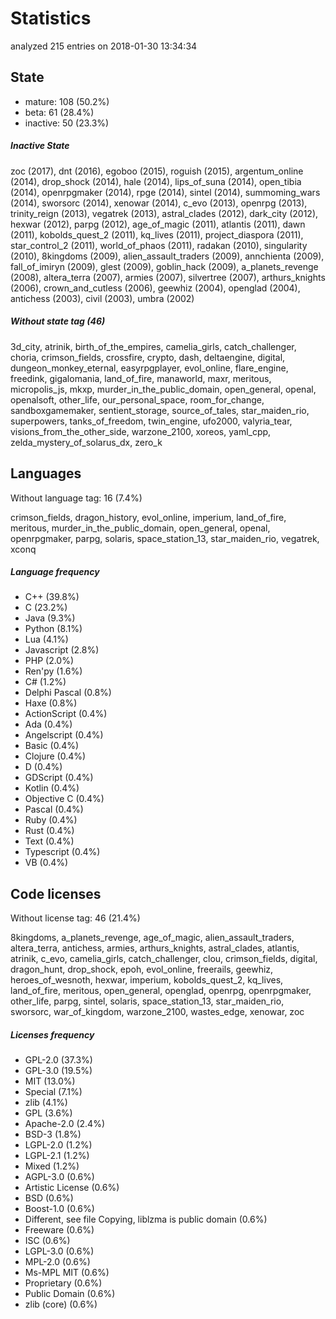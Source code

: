 [comment]: # (autogenerated content, do not edit)
# Statistics

analyzed 215 entries on 2018-01-30 13:34:34

## State

- mature: 108 (50.2%)
- beta: 61 (28.4%)
- inactive: 50 (23.3%)

##### Inactive State

zoc (2017), dnt (2016), egoboo (2015), roguish (2015), argentum_online (2014), drop_shock (2014), hale (2014), lips_of_suna (2014), open_tibia (2014), openrpgmaker (2014), rpge (2014), sintel (2014), summoming_wars (2014), sworsorc (2014), xenowar (2014), c_evo (2013), openrpg (2013), trinity_reign (2013), vegatrek (2013), astral_clades (2012), dark_city (2012), hexwar (2012), parpg (2012), age_of_magic (2011), atlantis (2011), dawn (2011), kobolds_quest_2 (2011), kq_lives (2011), project_diaspora (2011), star_control_2 (2011), world_of_phaos (2011), radakan (2010), singularity (2010), 8kingdoms (2009), alien_assault_traders (2009), annchienta (2009), fall_of_imiryn (2009), glest (2009), goblin_hack (2009), a_planets_revenge (2008), altera_terra (2007), armies (2007), silvertree (2007), arthurs_knights (2006), crown_and_cutless (2006), geewhiz (2004), openglad (2004), antichess (2003), civil (2003), umbra (2002)

##### Without state tag (46)

3d_city, atrinik, birth_of_the_empires, camelia_girls, catch_challenger, choria, crimson_fields, crossfire, crypto, dash, deltaengine, digital, dungeon_monkey_eternal, easyrpgplayer, evol_online, flare_engine, freedink, gigalomania, land_of_fire, manaworld, maxr, meritous, micropolis_js, mkxp, murder_in_the_public_domain, open_general, openal, openalsoft, other_life, our_personal_space, room_for_change, sandboxgamemaker, sentient_storage, source_of_tales, star_maiden_rio, superpowers, tanks_of_freedom, twin_engine, ufo2000, valyria_tear, visions_from_the_other_side, warzone_2100, xoreos, yaml_cpp, zelda_mystery_of_solarus_dx, zero_k

## Languages

Without language tag: 16 (7.4%)

crimson_fields, dragon_history, evol_online, imperium, land_of_fire, meritous, murder_in_the_public_domain, open_general, openal, openrpgmaker, parpg, solaris, space_station_13, star_maiden_rio, vegatrek, xconq

##### Language frequency

- C++ (39.8%)
- C (23.2%)
- Java (9.3%)
- Python (8.1%)
- Lua (4.1%)
- Javascript (2.8%)
- PHP (2.0%)
- Ren'py (1.6%)
- C# (1.2%)
- Delphi Pascal (0.8%)
- Haxe (0.8%)
- ActionScript (0.4%)
- Ada (0.4%)
- Angelscript (0.4%)
- Basic (0.4%)
- Clojure (0.4%)
- D (0.4%)
- GDScript (0.4%)
- Kotlin (0.4%)
- Objective C (0.4%)
- Pascal (0.4%)
- Ruby (0.4%)
- Rust (0.4%)
- Text (0.4%)
- Typescript (0.4%)
- VB (0.4%)

## Code licenses

Without license tag: 46 (21.4%)

8kingdoms, a_planets_revenge, age_of_magic, alien_assault_traders, altera_terra, antichess, armies, arthurs_knights, astral_clades, atlantis, atrinik, c_evo, camelia_girls, catch_challenger, clou, crimson_fields, digital, dragon_hunt, drop_shock, epoh, evol_online, freerails, geewhiz, heroes_of_wesnoth, hexwar, imperium, kobolds_quest_2, kq_lives, land_of_fire, meritous, open_general, openglad, openrpg, openrpgmaker, other_life, parpg, sintel, solaris, space_station_13, star_maiden_rio, sworsorc, war_of_kingdom, warzone_2100, wastes_edge, xenowar, zoc

##### Licenses frequency

- GPL-2.0 (37.3%)
- GPL-3.0 (19.5%)
- MIT (13.0%)
- Special (7.1%)
- zlib (4.1%)
- GPL (3.6%)
- Apache-2.0 (2.4%)
- BSD-3 (1.8%)
- LGPL-2.0 (1.2%)
- LGPL-2.1 (1.2%)
- Mixed (1.2%)
- AGPL-3.0 (0.6%)
- Artistic License (0.6%)
- BSD (0.6%)
- Boost-1.0 (0.6%)
- Different, see file Copying, liblzma is public domain (0.6%)
- Freeware (0.6%)
- ISC (0.6%)
- LGPL-3.0 (0.6%)
- MPL-2.0 (0.6%)
- Ms-MPL MIT (0.6%)
- Proprietary (0.6%)
- Public Domain (0.6%)
- zlib (core) (0.6%)

